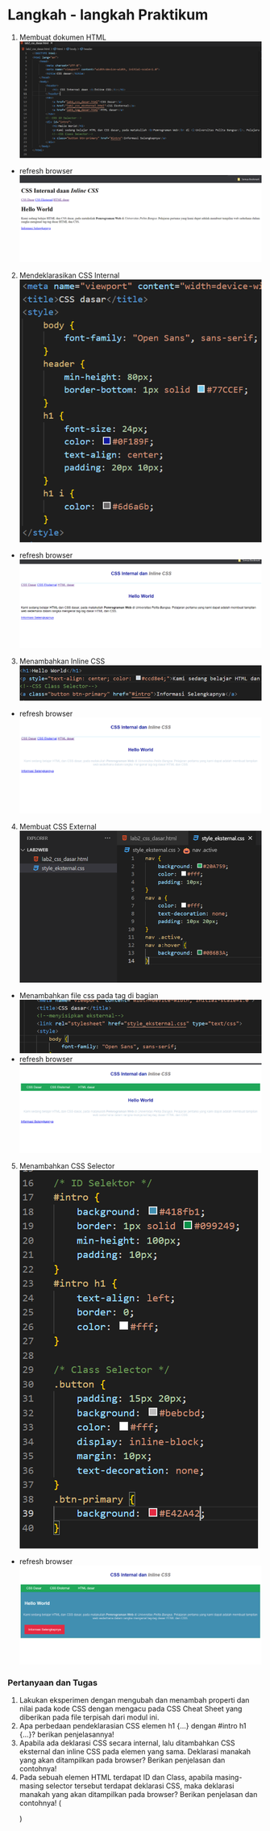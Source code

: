 # Langkah - langkah Praktikum
1. Membuat dokumen HTML
![foto](foto/1.png)
- refresh browser
![foto](foto/2.png)
2. Mendeklarasikan CSS Internal
![foto](foto/3.png)
- refresh browser
![foto](foto/4.png)
3. Menambahkan Inline CSS
![foto](foto/5.png)
- refresh browser
![foto](foto/6.png)
4. Membuat CSS External
![foto](foto/7.png)
- Menambahkan file css pada tag <link> di bagian <head>
![foto](foto/8.png)
- refresh browser
![foto](foto/9.png)
5. Menambahkan CSS Selector
![foto](foto/10.png)
- refresh browser
![foto](foto/11.png)

### Pertanyaan dan Tugas
1. Lakukan eksperimen dengan mengubah dan menambah properti dan nilai pada kode CSS dengan mengacu pada CSS Cheat Sheet yang diberikan pada file terpisah dari modul ini.
2. Apa perbedaan pendeklarasian CSS elemen h1 {...} dengan #intro h1 {...}? berikan penjelasannya!
3. Apabila ada deklarasi CSS secara internal, lalu ditambahkan CSS eksternal dan inline CSS pada elemen yang sama. Deklarasi manakah yang akan ditampilkan pada browser? Berikan penjelasan dan contohnya!
4. Pada sebuah elemen HTML terdapat ID dan Class, apabila masing-masing selector tersebut terdapat deklarasi CSS, maka deklarasi manakah yang akan ditampilkan pada browser? Berikan penjelasan dan contohnya! ( <p id="paragraf-1" class="text-paragraf"> )